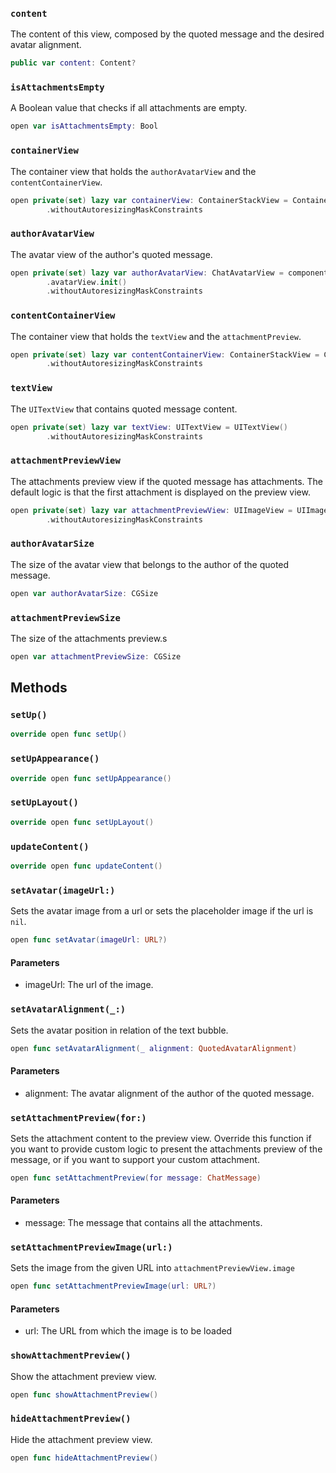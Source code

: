 
### `content`

The content of this view, composed by the quoted message and the desired avatar alignment.

``` swift
public var content: Content? 
```

### `isAttachmentsEmpty`

A Boolean value that checks if all attachments are empty.

``` swift
open var isAttachmentsEmpty: Bool 
```

### `containerView`

The container view that holds the `authorAvatarView` and the `contentContainerView`.

``` swift
open private(set) lazy var containerView: ContainerStackView = ContainerStackView()
        .withoutAutoresizingMaskConstraints
```

### `authorAvatarView`

The avatar view of the author's quoted message.

``` swift
open private(set) lazy var authorAvatarView: ChatAvatarView = components
        .avatarView.init()
        .withoutAutoresizingMaskConstraints
```

### `contentContainerView`

The container view that holds the `textView` and the `attachmentPreview`.

``` swift
open private(set) lazy var contentContainerView: ContainerStackView = ContainerStackView()
        .withoutAutoresizingMaskConstraints
```

### `textView`

The `UITextView` that contains quoted message content.

``` swift
open private(set) lazy var textView: UITextView = UITextView()
        .withoutAutoresizingMaskConstraints
```

### `attachmentPreviewView`

The attachments preview view if the quoted message has attachments.
The default logic is that the first attachment is displayed on the preview view.

``` swift
open private(set) lazy var attachmentPreviewView: UIImageView = UIImageView()
        .withoutAutoresizingMaskConstraints
```

### `authorAvatarSize`

The size of the avatar view that belongs to the author of the quoted message.

``` swift
open var authorAvatarSize: CGSize 
```

### `attachmentPreviewSize`

The size of the attachments preview.s

``` swift
open var attachmentPreviewSize: CGSize 
```

## Methods

### `setUp()`

``` swift
override open func setUp() 
```

### `setUpAppearance()`

``` swift
override open func setUpAppearance() 
```

### `setUpLayout()`

``` swift
override open func setUpLayout() 
```

### `updateContent()`

``` swift
override open func updateContent() 
```

### `setAvatar(imageUrl:)`

Sets the avatar image from a url or sets the placeholder image if the url is `nil`.

``` swift
open func setAvatar(imageUrl: URL?) 
```

#### Parameters

  - imageUrl: The url of the image.

### `setAvatarAlignment(_:)`

Sets the avatar position in relation of the text bubble.

``` swift
open func setAvatarAlignment(_ alignment: QuotedAvatarAlignment) 
```

#### Parameters

  - alignment: The avatar alignment of the author of the quoted message.

### `setAttachmentPreview(for:)`

Sets the attachment content to the preview view.
Override this function if you want to provide custom logic to present
the attachments preview of the message, or if you want to support your custom attachment.

``` swift
open func setAttachmentPreview(for message: ChatMessage) 
```

#### Parameters

  - message: The message that contains all the attachments.

### `setAttachmentPreviewImage(url:)`

Sets the image from the given URL into `attachmentPreviewView.image`

``` swift
open func setAttachmentPreviewImage(url: URL?) 
```

#### Parameters

  - url: The URL from which the image is to be loaded

### `showAttachmentPreview()`

Show the attachment preview view.

``` swift
open func showAttachmentPreview() 
```

### `hideAttachmentPreview()`

Hide the attachment preview view.

``` swift
open func hideAttachmentPreview() 
